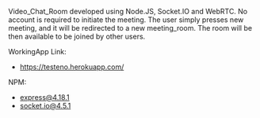 Video_Chat_Room developed using Node.JS, Socket.IO and WebRTC. No account is required to initiate the meeting. The user simply presses new meeting, and it will be redirected to a new meeting_room. The room will be then available to be joined by other users. 

WorkingApp Link:
-	https://testeno.herokuapp.com/

NPM:
-	express@4.18.1
-	socket.io@4.5.1

